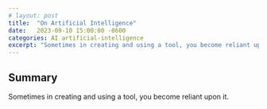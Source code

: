 ```yaml
---
# layout: post
title:  "On Artificial Intelligence"
date:   2023-09-10 15:00:00 -0600
categories: AI artificial-intelligence
excerpt: "Sometimes in creating and using a tool, you become reliant upon it."
---
```

## Summary
Sometimes in creating and using a tool, you become reliant upon it.

